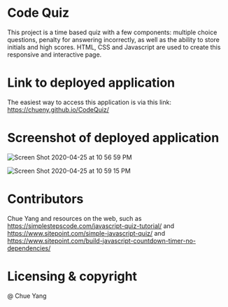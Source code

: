 # Code Quiz

This project is a time based quiz with a few components:  multiple choice questions, penalty for answering incorrectly, as well as the ability to store initials and high scores.  HTML, CSS and Javascript are used to create this responsive and interactive page.

# Link to deployed application
The easiest way to access this application is via this link: https://chueny.github.io/CodeQuiz/

# Screenshot of deployed application 
![Screen Shot 2020-04-25 at 10 56 59 PM](https://user-images.githubusercontent.com/17972802/80297459-c45c4d80-8748-11ea-9a2f-19a7ab365de5.png)

![Screen Shot 2020-04-25 at 10 59 15 PM](https://user-images.githubusercontent.com/17972802/80297465-cf16e280-8748-11ea-8225-563997420ca3.png)


# Contributors 
Chue Yang and resources on the web, such as https://simplestepscode.com/javascript-quiz-tutorial/ and https://www.sitepoint.com/simple-javascript-quiz/ and https://www.sitepoint.com/build-javascript-countdown-timer-no-dependencies/


# Licensing & copyright
@ Chue Yang 
